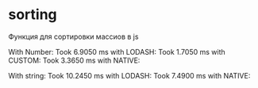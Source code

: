 # sorting
Функция для сортировки массиов в js

With Number:
Took 6.9050 ms with LODASH:
Took 1.7050 ms with CUSTOM: 
Took 3.3650 ms with NATIVE:

With string:
Took 10.2450 ms with LODASH:
Took 7.4900 ms with NATIVE:
